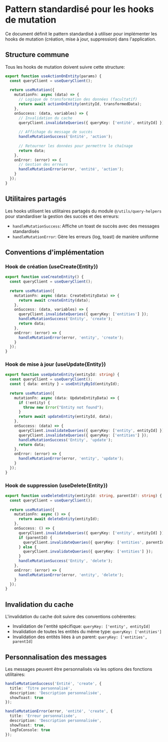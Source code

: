 
# Pattern standardisé pour les hooks de mutation

Ce document définit le pattern standardisé à utiliser pour implémenter les hooks de mutation (création, mise à jour, suppression) dans l'application.

## Structure commune

Tous les hooks de mutation doivent suivre cette structure:

```typescript
export function useActionOnEntity(params) {
  const queryClient = useQueryClient();
  
  return useMutation({
    mutationFn: async (data) => {
      // Logique de transformation des données (facultatif)
      return await actionOnEntity(entityId, transformedData);
    },
    onSuccess: (data, variables) => {
      // Invalidation du cache
      queryClient.invalidateQueries({ queryKey: ['entité', entityId] });
      
      // Affichage du message de succès
      handleMutationSuccess('Entité', 'action');
      
      // Retourner les données pour permettre le chaînage
      return data;
    },
    onError: (error) => {
      // Gestion des erreurs
      handleMutationError(error, 'entité', 'action');
    }
  });
}
```

## Utilitaires partagés

Les hooks utilisent les utilitaires partagés du module `@/utils/query-helpers` pour standardiser la gestion des succès et des erreurs:

- `handleMutationSuccess`: Affiche un toast de succès avec des messages standardisés
- `handleMutationError`: Gère les erreurs (log, toast) de manière uniforme

## Conventions d'implémentation

### Hook de création (useCreate{Entity})

```typescript
export function useCreateEntity() {
  const queryClient = useQueryClient();
  
  return useMutation({
    mutationFn: async (data: CreateEntityData) => {
      return await createEntity(data);
    },
    onSuccess: (data, variables) => {
      queryClient.invalidateQueries({ queryKey: ['entities'] });
      handleMutationSuccess('Entity', 'create');
      return data;
    },
    onError: (error) => {
      handleMutationError(error, 'entity', 'create');
    }
  });
}
```

### Hook de mise à jour (useUpdate{Entity})

```typescript
export function useUpdateEntity(entityId: string) {
  const queryClient = useQueryClient();
  const { data: entity } = useEntityById(entityId);
  
  return useMutation({
    mutationFn: async (data: UpdateEntityData) => {
      if (!entity) {
        throw new Error("Entity not found");
      }
      return await updateEntity(entityId, data);
    },
    onSuccess: (data) => {
      queryClient.invalidateQueries({ queryKey: ['entity', entityId] });
      queryClient.invalidateQueries({ queryKey: ['entities'] });
      handleMutationSuccess('Entity', 'update');
      return data;
    },
    onError: (error) => {
      handleMutationError(error, 'entity', 'update');
    }
  });
}
```

### Hook de suppression (useDelete{Entity})

```typescript
export function useDeleteEntity(entityId: string, parentId?: string) {
  const queryClient = useQueryClient();
  
  return useMutation({
    mutationFn: async () => {
      return await deleteEntity(entityId);
    },
    onSuccess: () => {
      queryClient.invalidateQueries({ queryKey: ['entity', entityId] });
      if (parentId) {
        queryClient.invalidateQueries({ queryKey: ['entities', parentId] });
      } else {
        queryClient.invalidateQueries({ queryKey: ['entities'] });
      }
      handleMutationSuccess('Entity', 'delete');
    },
    onError: (error) => {
      handleMutationError(error, 'entity', 'delete');
    }
  });
}
```

## Invalidation du cache

L'invalidation du cache doit suivre des conventions cohérentes:

- Invalidation de l'entité spécifique: `queryKey: ['entity', entityId]`
- Invalidation de toutes les entités du même type: `queryKey: ['entities']`
- Invalidation des entités liées à un parent: `queryKey: ['entities', parentId]`

## Personnalisation des messages

Les messages peuvent être personnalisés via les options des fonctions utilitaires:

```typescript
handleMutationSuccess('Entité', 'create', {
  title: 'Titre personnalisé',
  description: 'Description personnalisée',
  showToast: true
});

handleMutationError(error, 'entité', 'create', {
  title: 'Erreur personnalisée',
  description: 'Description personnalisée',
  showToast: true,
  logToConsole: true
});
```
